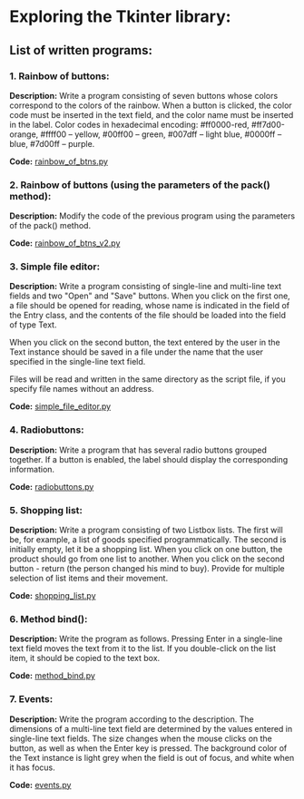 # Exploring the Tkinter library:
## List of written programs:
### 1. Rainbow of buttons:
**Description:** Write a program consisting of seven buttons whose colors correspond to the colors of the rainbow. When a button is clicked, the color code must be inserted in the text field, and the color name must be inserted in the label. Color codes in hexadecimal encoding: #ff0000-red, #ff7d00-orange, #ffff00 – yellow, #00ff00 – green, #007dff – light blue, #0000ff – blue, #7d00ff – purple.

**Code:** [rainbow_of_btns.py](./rainbow_of_btns.py)

### 2. Rainbow of buttons (using the parameters of the pack() method):
**Description:** Modify the code of the previous program using the parameters of the pack() method.

**Code:** [rainbow_of_btns_v2.py](./rainbow_of_btns_v2.py)

### 3. Simple file editor:
**Description:** Write a program consisting of single-line and multi-line text fields and two "Open" and "Save" buttons. When you click on the first one, a file should be opened for reading, whose name is indicated in the field of the Entry class, and the contents of the file should be loaded into the field of type Text.

When you click on the second button, the text entered by the user in the Text instance should be saved in a file under the name that the user specified in the single-line text field.

Files will be read and written in the same directory as the script file, if you specify file names without an address.

**Code:** [simple_file_editor.py](./simple_file_editor.py)

### 4. Radiobuttons:
**Description:** Write a program that has several radio buttons grouped together. If a button is enabled, the label should display the corresponding information.

**Code:** [radiobuttons.py](./radiobuttons.py)

### 5. Shopping list:
**Description:** Write a program consisting of two Listbox lists. The first will be, for example, a list of goods specified programmatically. The second is initially empty, let it be a shopping list. When you click on one button, the product should go from one list to another. When you click on the second button - return (the person changed his mind to buy). Provide for multiple selection of list items and their movement.

**Code:** [shopping_list.py](./shopping_list.py)

### 6. Method bind():
**Description:** Write the program as follows. Pressing Enter in a single-line text field moves the text from it to the list. If you double-click on the list item, it should be copied to the text box.

**Code:** [method_bind.py](./method_bind.py)

### 7. Events:
**Description:** Write the program according to the description. The dimensions of a multi-line text field are determined by the values entered in single-line text fields. The size changes when the mouse clicks on the button, as well as when the Enter key is pressed. The background color of the Text instance is light grey when the field is out of focus, and white when it has focus.

**Code:** [events.py](./events.py)
